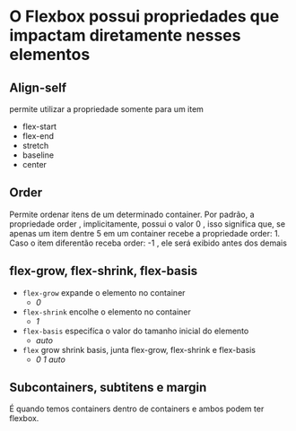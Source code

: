 # O Flexbox possui propriedades que impactam diretamente nesses elementos
## Align-self
permite utilizar a propriedade somente para um item
- flex-start
- flex-end
- stretch
- baseline
- center

## Order
Permite ordenar itens de um determinado container.
Por padrão, a propriedade order , implicitamente, possui o valor 0 , isso significa que, se apenas um item dentre 5 em um container recebe a propriedade order: 1.
Caso o item diferentão receba order: -1 , ele será exibido antes dos demais

## flex-grow, flex-shrink, flex-basis
- `flex-grow` expande o elemento no container
  - *0*
- `flex-shrink` encolhe o elemento no container
  - *1*  
- `flex-basis` especifíca o valor do tamanho inicial do elemento
  - *auto*
- `flex` grow shrink basis, junta flex-grow, flex-shrink e flex-basis
  - *0 1 auto*   

## Subcontainers, subtitens e margin
É quando temos containers dentro de containers e ambos podem ter flexbox. 